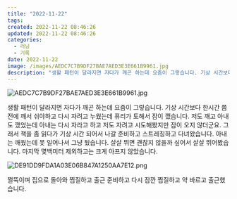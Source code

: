 ```yaml
---
title: "2022-11-22"
tags:
created: 2022-11-22 08:46:26
updated: 2022-11-22 08:46:26
categories:
  - 러닝
  - 기록
date: 2022-11-22
image: /images/AEDC7C7B9DF27BAE7AED3E3E661B9961.jpg
description: "생활 패턴이 달라지면 자다가 깨곤 하는데 요즘이 그렇습니다. 기상 시간보다 한시간 쯤 전에 깨서 쉬야하고 다시 자려고 누웠는데 퓨리가 토해서 잠이 깼습니다. 저도 깨고 아내도 깼었는데 아내는 다시 자라고 하고 저도 자려고 시도해봤지만 잠이 오지 않더군요. 그래서 책을 좀 읽다가 기상 시"
---
```


![AEDC7C7B9DF27BAE7AED3E3E661B9961.jpg](/images/AEDC7C7B9DF27BAE7AED3E3E661B9961.jpg)
 
 

생활 패턴이 달라지면 자다가 깨곤 하는데 요즘이 그렇습니다. 기상 시간보다 한시간 쯤 전에 깨서 쉬야하고 다시 자려고 누웠는데 퓨리가 토해서 잠이 깼습니다. 저도 깨고 아내도 깼었는데 아내는 다시 자라고 하고 저도 자려고 시도해봤지만 잠이 오지 않더군요. 그래서 책을 좀 읽다가 기상 시간 되어서 나갈 준비하고 스트레칭하고 다녀왔습니다. 아내는 깨웠는데 못 일어나서 그냥 뒀습니다.
살살 뛰면 괜찮지 않을까 싶어서 살살 뛰어봤습니다. 마지막 몇백미터 제외하고는 크게 아프지 않았습니다. 

 
 ![DE91DD9FDA1A03E06B847A1250AA7E12.png](/images/DE91DD9FDA1A03E06B847A1250AA7E12.png)
 
 

쩔뚝이며 집으로 돌아와 찜질하고 출근 준비하고 다시 잠깐 찜질하고 약 바르고 출근했습니다.
